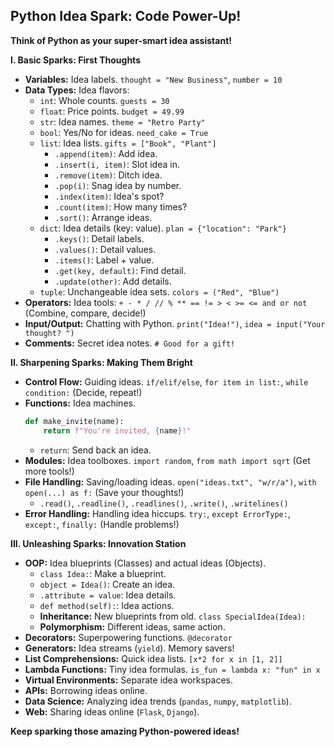 ## Python Idea Spark: Code Power-Up!

**Think of Python as your super-smart idea assistant!**

**I. Basic Sparks: First Thoughts**

* **Variables:** Idea labels. `thought = "New Business"`, `number = 10`
* **Data Types:** Idea flavors:
    * `int`: Whole counts. `guests = 30`
    * `float`: Price points. `budget = 49.99`
    * `str`: Idea names. `theme = "Retro Party"`
    * `bool`: Yes/No for ideas. `need_cake = True`
    * `list`: Idea lists. `gifts = ["Book", "Plant"]`
        * `.append(item)`: Add idea.
        * `.insert(i, item)`: Slot idea in.
        * `.remove(item)`: Ditch idea.
        * `.pop(i)`: Snag idea by number.
        * `.index(item)`: Idea's spot?
        * `.count(item)`: How many times?
        * `.sort()`: Arrange ideas.
    * `dict`: Idea details (key: value). `plan = {"location": "Park"}`
        * `.keys()`: Detail labels.
        * `.values()`: Detail values.
        * `.items()`: Label + value.
        * `.get(key, default)`: Find detail.
        * `.update(other)`: Add details.
    * `tuple`: Unchangeable idea sets. `colors = ("Red", "Blue")`
* **Operators:** Idea tools: `+ - * / // % ** == != > < >= <= and or not` (Combine, compare, decide!)
* **Input/Output:** Chatting with Python. `print("Idea!")`, `idea = input("Your thought? ")`
* **Comments:** Secret idea notes. `# Good for a gift!`

**II. Sharpening Sparks: Making Them Bright**

* **Control Flow:** Guiding ideas. `if/elif/else`, `for item in list:`, `while condition:` (Decide, repeat!)
* **Functions:** Idea machines.
    ```python
    def make_invite(name):
        return f"You're invited, {name}!"
    ```
    * `return`: Send back an idea.
* **Modules:** Idea toolboxes. `import random`, `from math import sqrt` (Get more tools!)
* **File Handling:** Saving/loading ideas. `open("ideas.txt", "w/r/a")`, `with open(...) as f:` (Save your thoughts!)
    * `.read()`, `.readline()`, `.readlines()`, `.write()`, `.writelines()`
* **Error Handling:** Handling idea hiccups. `try:`, `except ErrorType:`, `except:`, `finally:` (Handle problems!)

**III. Unleashing Sparks: Innovation Station**

* **OOP:** Idea blueprints (Classes) and actual ideas (Objects).
    * `class Idea:`: Make a blueprint.
    * `object = Idea()`: Create an idea.
    * `.attribute = value`: Idea details.
    * `def method(self):`: Idea actions.
    * **Inheritance:** New blueprints from old. `class SpecialIdea(Idea):`
    * **Polymorphism:** Different ideas, same action.
* **Decorators:** Superpowering functions. `@decorator`
* **Generators:** Idea streams (`yield`). Memory savers!
* **List Comprehensions:** Quick idea lists. `[x*2 for x in [1, 2]]`
* **Lambda Functions:** Tiny idea formulas. `is_fun = lambda x: "fun" in x`
* **Virtual Environments:** Separate idea workspaces.
* **APIs:** Borrowing ideas online.
* **Data Science:** Analyzing idea trends (`pandas`, `numpy`, `matplotlib`).
* **Web:** Sharing ideas online (`Flask`, `Django`).

**Keep sparking those amazing Python-powered ideas!**
